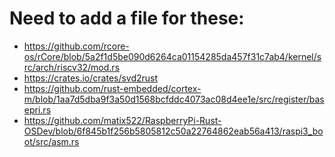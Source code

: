 # Need to add a file for these:

* https://github.com/rcore-os/rCore/blob/5a2f1d5be090d6264ca01154285da457f31c7ab4/kernel/src/arch/riscv32/mod.rs
* https://crates.io/crates/svd2rust
* https://github.com/rust-embedded/cortex-m/blob/1aa7d5dba9f3a50d1568bcfddc4073ac08d4ee1e/src/register/basepri.rs
* https://github.com/matix522/RaspberryPi-Rust-OSDev/blob/6f845b1f256b5805812c50a22764862eab56a413/raspi3_boot/src/asm.rs
